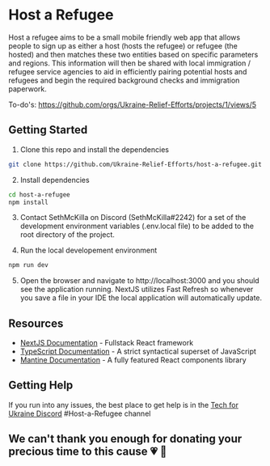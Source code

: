 # Host a Refugee

Host a refugee aims to be a small mobile friendly web app that allows people to sign up as either a host (hosts the refugee) or refugee (the hosted) and then matches these two entities based on specific parameters and regions. This information will then be shared with local immigration / refugee service agencies to aid in efficiently pairing potential hosts and refugees and begin the required background checks and immigration paperwork.

To-do's: https://github.com/orgs/Ukraine-Relief-Efforts/projects/1/views/5

## Getting Started

1. Clone this repo and install the dependencies

```bash
git clone https://github.com/Ukraine-Relief-Efforts/host-a-refugee.git
```

2. Install dependencies

```bash
cd host-a-refugee
npm install
```

3. Contact SethMcKilla on Discord (SethMcKilla#2242) for a set of the development environment variables (.env.local file) to be added to the root directory of the project.

4. Run the local developement environment

```bash
npm run dev
```

5. Open the browser and navigate to http://localhost:3000 and you should see the application running. NextJS utilizes Fast Refresh so whenever you save a file in your IDE the local application will automatically update.

## Resources

- [NextJS Documentation](https://nextjs.org/docs) - Fullstack React framework
- [TypeScript Documentation](https://www.typescriptlang.org/docs/) - A strict syntactical superset of JavaScript
- [Mantine Documentation](https://mantine.dev/pages/basics/) - A fully featured React components library

## Getting Help

If you run into any issues, the best place to get help is in the [Tech for Ukraine Discord](https://discord.gg/zMNBZwePnw) #Host-a-Refugee channel

## We can't thank you enough for donating your precious time to this cause 💗 🙏
